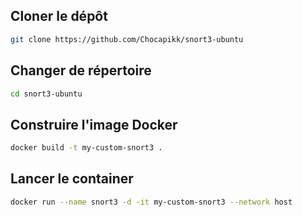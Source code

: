 ## Cloner le dépôt
```bash
git clone https://github.com/Chocapikk/snort3-ubuntu
```

## Changer de répertoire
```bash
cd snort3-ubuntu
```

## Construire l'image Docker
```bash
docker build -t my-custom-snort3 .
```

## Lancer le container
```bash
docker run --name snort3 -d -it my-custom-snort3 --network host
```
